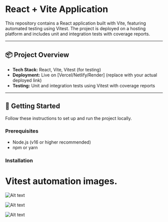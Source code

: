 # React + Vite Application

This repository contains a React application built with Vite, featuring automated testing using Vitest. The project is deployed on a hosting platform and includes unit and integration tests with coverage reports.

---

## 📦 Project Overview

- **Tech Stack:** React, Vite, Vitest (for testing)
- **Deployment:** Live on [Vercel/Netlify/Render] (replace with your actual deployed link)
- **Testing:** Unit and integration tests using Vitest with coverage reports

---

## 🚀 Getting Started

Follow these instructions to set up and run the project locally.

### Prerequisites

- Node.js (v16 or higher recommended)
- npm or yarn

### Installation

# Vitest automation images.
![Alt text](https://private-user-images.githubusercontent.com/100183151/448526024-ba4ab954-4f15-4f51-9fed-7311ab44a37a.png?jwt=eyJhbGciOiJIUzI1NiIsInR5cCI6IkpXVCJ9.eyJpc3MiOiJnaXRodWIuY29tIiwiYXVkIjoicmF3LmdpdGh1YnVzZXJjb250ZW50LmNvbSIsImtleSI6ImtleTUiLCJleHAiOjE3NDg0NTY0NzksIm5iZiI6MTc0ODQ1NjE3OSwicGF0aCI6Ii8xMDAxODMxNTEvNDQ4NTI2MDI0LWJhNGFiOTU0LTRmMTUtNGY1MS05ZmVkLTczMTFhYjQ0YTM3YS5wbmc_WC1BbXotQWxnb3JpdGhtPUFXUzQtSE1BQy1TSEEyNTYmWC1BbXotQ3JlZGVudGlhbD1BS0lBVkNPRFlMU0E1M1BRSzRaQSUyRjIwMjUwNTI4JTJGdXMtZWFzdC0xJTJGczMlMkZhd3M0X3JlcXVlc3QmWC1BbXotRGF0ZT0yMDI1MDUyOFQxODE2MTlaJlgtQW16LUV4cGlyZXM9MzAwJlgtQW16LVNpZ25hdHVyZT00NzkzNmE3ZTQ4NGNhOGQyOTE4YjNiYThiNWQzODk4YTdiYWU3MDRiMTAxODRmYmI1ODM4YjFiYzA0NDgzMTk5JlgtQW16LVNpZ25lZEhlYWRlcnM9aG9zdCJ9.i6ggMsDw27cTyod7Rxia6VFlHX6Y8NevYAI7YnUt6ro)


![Alt text](https://private-user-images.githubusercontent.com/100183151/448526194-e5ffb42c-7ae7-428a-977d-f5bde333fcf0.png?jwt=eyJhbGciOiJIUzI1NiIsInR5cCI6IkpXVCJ9.eyJpc3MiOiJnaXRodWIuY29tIiwiYXVkIjoicmF3LmdpdGh1YnVzZXJjb250ZW50LmNvbSIsImtleSI6ImtleTUiLCJleHAiOjE3NDg0NTY2NDQsIm5iZiI6MTc0ODQ1NjM0NCwicGF0aCI6Ii8xMDAxODMxNTEvNDQ4NTI2MTk0LWU1ZmZiNDJjLTdhZTctNDI4YS05NzdkLWY1YmRlMzMzZmNmMC5wbmc_WC1BbXotQWxnb3JpdGhtPUFXUzQtSE1BQy1TSEEyNTYmWC1BbXotQ3JlZGVudGlhbD1BS0lBVkNPRFlMU0E1M1BRSzRaQSUyRjIwMjUwNTI4JTJGdXMtZWFzdC0xJTJGczMlMkZhd3M0X3JlcXVlc3QmWC1BbXotRGF0ZT0yMDI1MDUyOFQxODE5MDRaJlgtQW16LUV4cGlyZXM9MzAwJlgtQW16LVNpZ25hdHVyZT03ZmQ5NGVmMzJhMjNjMjE3ZWQxZTAyMjM4OTA2OGYwZjVmYTY0NGY1NjkzNDYyNWY1Y2MxMmRmZjVlNGY4N2ZjJlgtQW16LVNpZ25lZEhlYWRlcnM9aG9zdCJ9.N8onw09U84NuuufniVCCQkKf4KQ1CMKVtVMFDDBi29k)

![Alt text](https://private-user-images.githubusercontent.com/100183151/448526314-f80c3fef-36ae-473a-b48e-b91f289ed6a8.png?jwt=eyJhbGciOiJIUzI1NiIsInR5cCI6IkpXVCJ9.eyJpc3MiOiJnaXRodWIuY29tIiwiYXVkIjoicmF3LmdpdGh1YnVzZXJjb250ZW50LmNvbSIsImtleSI6ImtleTUiLCJleHAiOjE3NDg0NTY2NDQsIm5iZiI6MTc0ODQ1NjM0NCwicGF0aCI6Ii8xMDAxODMxNTEvNDQ4NTI2MzE0LWY4MGMzZmVmLTM2YWUtNDczYS1iNDhlLWI5MWYyODllZDZhOC5wbmc_WC1BbXotQWxnb3JpdGhtPUFXUzQtSE1BQy1TSEEyNTYmWC1BbXotQ3JlZGVudGlhbD1BS0lBVkNPRFlMU0E1M1BRSzRaQSUyRjIwMjUwNTI4JTJGdXMtZWFzdC0xJTJGczMlMkZhd3M0X3JlcXVlc3QmWC1BbXotRGF0ZT0yMDI1MDUyOFQxODE5MDRaJlgtQW16LUV4cGlyZXM9MzAwJlgtQW16LVNpZ25hdHVyZT1hMjFlNWYwZWY2NjhiYzJmNzI3NzVjMDQxYTM1OGE5YmU2YTk0Y2Q2YWQyOWExOGZhMmFkOGI5YjQzNTAwOTgzJlgtQW16LVNpZ25lZEhlYWRlcnM9aG9zdCJ9.YiiPv37wVNmaYu7s5Raq1n5hzI76lKs-YSs-BcmE4XE)
